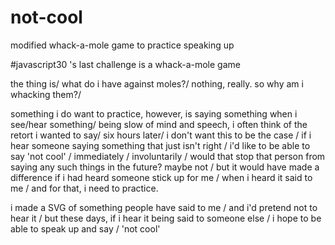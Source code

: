 # not-cool
modified whack-a-mole game to practice speaking up

#javascript30 's last challenge is a whack-a-mole game

the thing is/
what do i have against moles?/
nothing, really.
so why am i whacking them?/

something i do want to practice, however, is 
saying something when i see/hear something/
being slow of mind and speech,
i often think of the retort i wanted to say/
six hours later/
i don't want this to be the case /
if i hear someone saying something that just isn't right /
i'd like to be able to say 'not cool' /
immediately /
involuntarily /
would that stop that person from saying any such things in the future?
maybe not /
but it would have made a difference if i had heard someone stick up for me /
when i heard it said to me /
and for that, i need to practice.

i made a SVG of something people have said to me /
and i'd pretend not to hear it /
but these days, if i hear it being said to someone else /
i hope to be able to speak up and say /
'not cool' 


